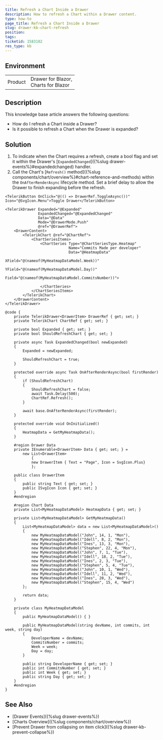 ```yaml
---
title: Refresh a Chart Inside a Drawer
description: How to refresh a Chart within a Drawer content.
type: how-to
page_title: Refresh a Chart Inside a Drawer
slug: drawer-kb-chart-refresh
position: 
tags: 
ticketid: 1583102
res_type: kb
---
```


## Environment
<table>
	<tbody>
		<tr>
			<td>Product</td>
			<td>Drawer for Blazor,<br /> Charts for Blazor</td>
		</tr>
	</tbody>
</table>

## Description

This knowledge base article answers the following questions:

* How do I refresh a Chart inside a Drawer?
* Is it possible to refresh a Chart when the Drawer is expanded?

## Solution

1. To indicate when the Chart requires a refresh, create a bool flag and set it within the Drawer's [`ExpandedChanged`]({%slug drawer-events%}#expandedchanged) handler.
2. Call the Chart's [`Refresh()` method]({%slug components/chart/overview%}#chart-reference-and-methods) within the `OnAfterRenderAsync` lifecycle method. Set a brief delay to allow the Drawer to finish expanding before the refresh.

````RAZOR
<TelerikButton OnClick="@(() => DrawerRef.ToggleAsync())" Icon="@SvgIcon.Menu">Toggle Drawer</TelerikButton>

<TelerikDrawer Expanded="@Expanded"
               ExpandedChanged="@ExpandedChanged"
               Data="@Data"
               Mode="@DrawerMode.Push"
               @ref="@DrawerRef">
    <DrawerContent>
        <TelerikChart @ref="@ChartRef">
            <ChartSeriesItems>
                <ChartSeries Type="@ChartSeriesType.Heatmap"
                             Name="Commits Made per developer"
                             Data="@HeatmapData"
                             XField="@(nameof(MyHeatmapDataModel.Week))"
                             YField="@(nameof(MyHeatmapDataModel.Day))"
                             Field="@(nameof(MyHeatmapDataModel.CommitsNumber))">

                </ChartSeries>
            </ChartSeriesItems>
        </TelerikChart>
    </DrawerContent>
</TelerikDrawer>

@code {
    private TelerikDrawer<DrawerItem> DrawerRef { get; set; }
    private TelerikChart ChartRef { get; set; }

    private bool Expanded { get; set; }
    private bool ShouldRefreshChart { get; set; }

    private async Task ExpandedChanged(bool newExpanded)
    {
        Expanded = newExpanded;

        ShouldRefreshChart = true;
    }

    protected override async Task OnAfterRenderAsync(bool firstRender)
    {
        if (ShouldRefreshChart)
        {
            ShouldRefreshChart = false;
            await Task.Delay(500);
            ChartRef.Refresh();
        }

        await base.OnAfterRenderAsync(firstRender);
    }

    protected override void OnInitialized()
    {
        HeatmapData = GetMyHeatmapData();
    }

    #region Drawer Data
    private IEnumerable<DrawerItem> Data { get; set; } =
        new List<DrawerItem>
            {
            new DrawerItem { Text = "Page", Icon = SvgIcon.Plus}
            };

    public class DrawerItem
    {
        public string Text { get; set; }
        public ISvgIcon Icon { get; set; }
    }
    #endregion

    #region Chart Data
    private List<MyHeatmapDataModel> HeatmapData { get; set; }

    private List<MyHeatmapDataModel> GetMyHeatmapData()
    {
        List<MyHeatmapDataModel> data = new List<MyHeatmapDataModel>()
        {
            new MyHeatmapDataModel("John", 14, 1, "Mon"),
            new MyHeatmapDataModel("Idell", 8, 2, "Mon"),
            new MyHeatmapDataModel("Ines", 13, 3, "Mon"),
            new MyHeatmapDataModel("Stephen", 22, 4, "Mon"),
            new MyHeatmapDataModel("John", 7, 1, "Tue"),
            new MyHeatmapDataModel("Idell", 18, 2, "Tue"),
            new MyHeatmapDataModel("Ines", 2, 3, "Tue"),
            new MyHeatmapDataModel("Stephen", 5, 4, "Tue"),
            new MyHeatmapDataModel("John", 10, 1, "Wed"),
            new MyHeatmapDataModel("Idell", 11, 2, "Wed"),
            new MyHeatmapDataModel("Ines", 20, 3, "Wed"),
            new MyHeatmapDataModel("Stephen", 15, 4, "Wed")
        };

        return data;
    }

    private class MyHeatmapDataModel
    {
        public MyHeatmapDataModel() { }

        public MyHeatmapDataModel(string devName, int commits, int week, string day)
        {
            DeveloperName = devName;
            CommitsNumber = commits;
            Week = week;
            Day = day;
        }

        public string DeveloperName { get; set; }
        public int CommitsNumber { get; set; }
        public int Week { get; set; }
        public string Day { get; set; }
    }
    #endregion
}
````

## See Also

* [Drawer Events]({%slug drawer-events%})
* [Charts Overview]({%slug components/chart/overview%})
* [Prevent Drawer from collapsing on item click]({%slug drawer-kb-prevent-collapse%})